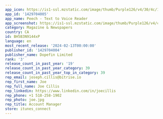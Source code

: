 ```yaml
---
app_icon: https://is1-ssl.mzstatic.com/image/thumb/Purple126/v4/30/4c/17/304c179a-d345-3980-52d4-be41e311e0f7/AppIcon-0-1x_U007epad-0-0-85-220-0.png/1024x1024bb.png
app_id: '1429704005'
app_name: Peech - Text to Voice Reader
app_screenshot: https://is1-ssl.mzstatic.com/image/thumb/Purple126/v4/ce/3e/24/ce3e2414-219b-8d43-2f45-0b6f27025beb/afc2973b-1266-4177-8597-c00c254a244a_1.jpg/1242x2688bb.png
category: Magazine & Newspapers
country: CA
id: BH5B3N9144xP
language: en
most_recent_release: '2024-02-13T00:00:00'
publisher_id: '1429704004'
publisher_name: Dopefin Limited
rank: '3'
release_count_in_past_year: '19'
release_count_in_past_year_category: 39
release_count_in_past_year_top_in_category: 39
rep_email: joseph.cillis@bitrise.io
rep_first_name: Joe
rep_full_name: Joe Cillis
rep_linkedin: https://www.linkedin.com/in/joecillis
rep_phone: +1 518-258-1902
rep_photo: joe.jpg
rep_title: Account Manager
store: itunes_connect
---
```

